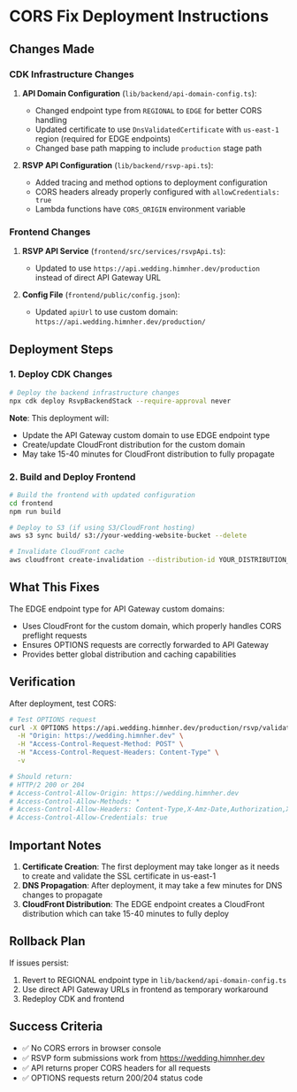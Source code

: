 # CORS Fix Deployment Instructions

## Changes Made

### CDK Infrastructure Changes

1. **API Domain Configuration** (`lib/backend/api-domain-config.ts`):
   - Changed endpoint type from `REGIONAL` to `EDGE` for better CORS handling
   - Updated certificate to use `DnsValidatedCertificate` with `us-east-1` region (required for EDGE endpoints)
   - Changed base path mapping to include `production` stage path

2. **RSVP API Configuration** (`lib/backend/rsvp-api.ts`):
   - Added tracing and method options to deployment configuration
   - CORS headers already properly configured with `allowCredentials: true`
   - Lambda functions have `CORS_ORIGIN` environment variable

### Frontend Changes

1. **RSVP API Service** (`frontend/src/services/rsvpApi.ts`):
   - Updated to use `https://api.wedding.himnher.dev/production` instead of direct API Gateway URL

2. **Config File** (`frontend/public/config.json`):
   - Updated `apiUrl` to use custom domain: `https://api.wedding.himnher.dev/production/`

## Deployment Steps

### 1. Deploy CDK Changes

```bash
# Deploy the backend infrastructure changes
npx cdk deploy RsvpBackendStack --require-approval never
```

**Note**: This deployment will:
- Update the API Gateway custom domain to use EDGE endpoint type
- Create/update CloudFront distribution for the custom domain
- May take 15-40 minutes for CloudFront distribution to fully propagate

### 2. Build and Deploy Frontend

```bash
# Build the frontend with updated configuration
cd frontend
npm run build

# Deploy to S3 (if using S3/CloudFront hosting)
aws s3 sync build/ s3://your-wedding-website-bucket --delete

# Invalidate CloudFront cache
aws cloudfront create-invalidation --distribution-id YOUR_DISTRIBUTION_ID --paths "/*"
```

## What This Fixes

The EDGE endpoint type for API Gateway custom domains:
- Uses CloudFront for the custom domain, which properly handles CORS preflight requests
- Ensures OPTIONS requests are correctly forwarded to API Gateway
- Provides better global distribution and caching capabilities

## Verification

After deployment, test CORS:

```bash
# Test OPTIONS request
curl -X OPTIONS https://api.wedding.himnher.dev/production/rsvp/validate \
  -H "Origin: https://wedding.himnher.dev" \
  -H "Access-Control-Request-Method: POST" \
  -H "Access-Control-Request-Headers: Content-Type" \
  -v

# Should return:
# HTTP/2 200 or 204
# Access-Control-Allow-Origin: https://wedding.himnher.dev
# Access-Control-Allow-Methods: *
# Access-Control-Allow-Headers: Content-Type,X-Amz-Date,Authorization,X-Api-Key,X-Amz-Security-Token,X-Auth-Token
# Access-Control-Allow-Credentials: true
```

## Important Notes

1. **Certificate Creation**: The first deployment may take longer as it needs to create and validate the SSL certificate in us-east-1
2. **DNS Propagation**: After deployment, it may take a few minutes for DNS changes to propagate
3. **CloudFront Distribution**: The EDGE endpoint creates a CloudFront distribution which can take 15-40 minutes to fully deploy

## Rollback Plan

If issues persist:
1. Revert to REGIONAL endpoint type in `lib/backend/api-domain-config.ts`
2. Use direct API Gateway URLs in frontend as temporary workaround
3. Redeploy CDK and frontend

## Success Criteria

- ✅ No CORS errors in browser console
- ✅ RSVP form submissions work from https://wedding.himnher.dev
- ✅ API returns proper CORS headers for all requests
- ✅ OPTIONS requests return 200/204 status code